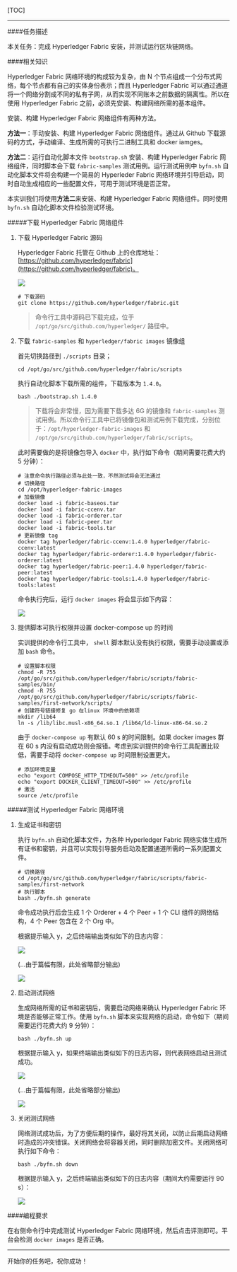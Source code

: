 [TOC]

---

####任务描述

本关任务：完成 Hyperledger Fabric 安装，并测试运行区块链网络。

####相关知识

Hyperledger Fabric 网络环境的构成较为复杂，由 N 个节点组成一个分布式网络，每个节点都有自己的实体身份表示；而且 Hyperledger Fabric 可以通过通道将一个网络分割成不同的私有子网，从而实现不同账本之前数据的隔离性。所以在使用 Hyperledger Fabric 之前，必须先安装、构建网络所需的基本组件。

安装、构建 Hyperledger Fabric 网络组件有两种方法。

**方法一**：手动安装、构建 Hyperledger Fabric 网络组件。通过从 Github 下载源码的方式，手动编译、生成所需的可执行二进制工具和 docker iamges。

**方法二**：运行自动化脚本文件 `bootstrap.sh` 安装、构建 Hyperledger Fabric 网络组件，同时脚本会下载 `fabric-samples` 测试用例。运行测试用例中 `byfn.sh` 自动化脚本文件将会构建一个简易的 Hyperleder Fabric 网络环境并引导启动，同时自动生成相应的一些配置文件，可用于测试环境是否正常。

本实训我们将使用**方法二**来安装、构建 Hyperledger Fabric 网络组件。同时使用 `byfn.sh` 自动化脚本文件检验测试环境。

#####下载 Hyperledger Fabric 网络组件

1. 下载 Hyperledger Fabric 源码

    Hyperledger Fabric 托管在 Github 上的仓库地址：[https://github.com/hyperledger/fabric](https://github.com/hyperledger/fabric)。

    ![](/api/attachments/572470)

    ```shell
    # 下载源码
    git clone https://github.com/hyperledger/fabric.git
    ```

    > 命令行工具中源码已下载完成，位于 `/opt/go/src/github.com/hyperledger/` 路径中。

2. 下载 `fabric-samples` 和 `hyperledger/fabric images` 镜像组

    首先切换路径到 `./scripts` 目录；

    ```shell
    cd /opt/go/src/github.com/hyperledger/fabric/scripts
    ```

    执行自动化脚本下载所需的组件，下载版本为 `1.4.0`。

    ```shell
    bash ./bootstrap.sh 1.4.0
    ```

    >下载将会非常慢，因为需要下载多达 6G 的镜像和 `fabric-samples` 测试用例。所以命令行工具中已将镜像包和测试用例下载完成，分别位于：`/opt/hyperledger-fabric-images` 和 `/opt/go/src/github.com/hyperledger/fabric/scripts`。

    此时需要做的是将镜像包导入 `docker` 中，执行如下命令（期间需要花费大约 5 分钟）：

    ```shell
	# 注意命令执行路径必须与此处一致，不然测试将会无法通过
    # 切换路径
    cd /opt/hyperledger-fabric-images
    # 加载镜像
    docker load -i fabric-baseos.tar
    docker load -i fabric-ccenv.tar
    docker load -i fabric-orderer.tar
    docker load -i fabric-peer.tar
    docker load -i fabric-tools.tar
    # 更新镜像 tag
    docker tag hyperledger/fabric-ccenv:1.4.0 hyperledger/fabric-ccenv:latest
    docker tag hyperledger/fabric-orderer:1.4.0 hyperledger/fabric-orderer:latest
    docker tag hyperledger/fabric-peer:1.4.0 hyperledger/fabric-peer:latest
    docker tag hyperledger/fabric-tools:1.4.0 hyperledger/fabric-tools:latest
    ```

    命令执行完后，运行 `docker images` 将会显示如下内容：

    ![](/api/attachments/572471)

3. 提供脚本可执行权限并设置 docker-compose up 的时间

    实训提供的命令行工具中， `shell` 脚本默认没有执行权限，需要手动设置或添加 `bash` 命令。

    ```shell
    # 设置脚本权限
    chmod -R 755 /opt/go/src/github.com/hyperledger/fabric/scripts/fabric-samples/bin/
    chmod -R 755 /opt/go/src/github.com/hyperledger/fabric/scripts/fabric-samples/first-network/scripts/
	# 创建符号链接修复 go 在linux 环境中的依赖项
	mkdir /lib64
	ln -s /lib/libc.musl-x86_64.so.1 /lib64/ld-linux-x86-64.so.2
    ```

    由于 `docker-compose up` 有默认 60 s 的时间限制。如果 docker images 群在 60 s 内没有启动成功则会报错。考虑到实训提供的命令行工具配置比较低，需要手动将 `docker-compose up` 时间限制设置更大。

    ```shell
    # 添加环境变量
    echo "export COMPOSE_HTTP_TIMEOUT=500" >> /etc/profile
    echo "export DOCKER_CLIENT_TIMEOUT=500" >> /etc/profile
    # 激活
    source /etc/profile
    ```

#####测试 Hyperledger Fabric 网络环境

1. 生成证书和密钥

    执行 `byfn.sh` 自动化脚本文件，为各种 Hyperledger Fabric 网络实体生成所有证书和密钥，并且可以实现引导服务启动及配置通道所需的一系列配置文件。

    ```shell
    # 切换路径
    cd /opt/go/src/github.com/hyperledger/fabric/scripts/fabric-samples/first-network
    # 执行脚本
    bash ./byfn.sh generate
    ```

    命令成功执行后会生成 1 个 Orderer + 4 个 Peer + 1 个 CLI 组件的网络结构，4 个 Peer 包含在 2 个 Org 中。

    根据提示输入 y，之后终端输出类似如下的日志内容：

    ![](/api/attachments/572472)

    (...由于篇幅有限，此处省略部分输出)

    ![](/api/attachments/572473)

2. 启动测试网络

    生成网络所需的证书和密钥后，需要启动网络来确认 Hyperledger Fabric 环境是否能够正常工作。使用 `byfn.sh` 脚本来实现网络的启动，命令如下（期间需要运行花费大约 9 分钟）：

    ```shell
    bash ./byfn.sh up
    ```

    根据提示输入 y，如果终端输出类似如下的日志内容，则代表网络启动且测试成功。

    ![](/api/attachments/572474)

    (...由于篇幅有限，此处省略部分输出)

    ![](/api/attachments/572475)

3. 关闭测试网络

    网络测试成功后，为了方便后期的操作，最好将其关闭，以防止后期启动网络时造成的冲突错误。关闭网络会将容器关闭，同时删除加密文件。关闭网络可执行如下命令：

    ```shell
    bash ./byfn.sh down
    ```

    根据提示输入 y，之后终端输出类似如下的日志内容（期间大约需要运行 90 s）：

    ![](/api/attachments/572476)

####编程要求

在右侧命令行中完成测试 Hyperledger Fabric 网络环境，然后点击评测即可。平台会检测 `docker images` 是否正确。

---
开始你的任务吧，祝你成功！